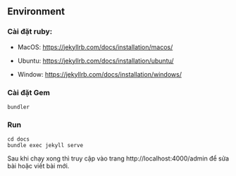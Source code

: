 ## Environment

### Cài đặt ruby:

- MacOS:
https://jekyllrb.com/docs/installation/macos/

- Ubuntu:
https://jekyllrb.com/docs/installation/ubuntu/

- Window:
https://jekyllrb.com/docs/installation/windows/

### Cài đặt Gem

```
bundler
```

### Run

```
cd docs
bundle exec jekyll serve
```

Sau khi chạy xong thì truy cập vào trang http://localhost:4000/admin để sửa bài hoặc viết bài mới.
